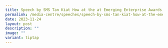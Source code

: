 ```yaml
---
title: Speech by SMS Tan Kiat How at the at Emerging Enterprise Awards (EEA) 2023 (
permalink: /media-centre/speeches/speech-by-sms-tan-kiat-how-at-the-emerging-enterprise-awards-2023/
date: 2023-11-24
layout: post
description: ""
image: ""
variant: tiptap
---
```

